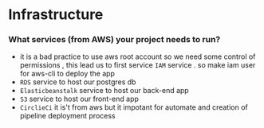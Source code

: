# Infrastructure 

### **What services (from AWS) your project needs to run?** 

* it is a bad practice to use aws root account so we need some control of permissions , this lead us to first service `IAM` service . so make iam user for aws-cli to deploy the app
* `RDS` service to host our postgres db
* `Elasticbeanstalk` service to host our back-end app
* `S3` service to host our front-end app
* `CirclieCi` it is't from aws but it impotant for automate and creation of pipeline deployment process